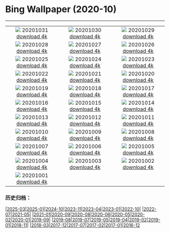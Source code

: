 # Bing Wallpaper (2020-10)
**************
| | | |
| :----: | :----: | :----: |
| ![](https://www.bing.com/th?id=OHR.GorgeSavoie_ZH-CN9079188802_1920x1080.jpg) 20201031 [download 4k](https://www.bing.com/th?id=OHR.GorgeSavoie_ZH-CN9079188802_UHD.jpg) | ![](https://www.bing.com/th?id=OHR.GreyLady_ZH-CN8921039038_1920x1080.jpg) 20201030 [download 4k](https://www.bing.com/th?id=OHR.GreyLady_ZH-CN8921039038_UHD.jpg) | ![](https://www.bing.com/th?id=OHR.FishOwl_ZH-CN8751793312_1920x1080.jpg) 20201029 [download 4k](https://www.bing.com/th?id=OHR.FishOwl_ZH-CN8751793312_UHD.jpg) |
| ![](https://www.bing.com/th?id=OHR.Mazezilla_ZH-CN8502282112_1920x1080.jpg) 20201028 [download 4k](https://www.bing.com/th?id=OHR.Mazezilla_ZH-CN8502282112_UHD.jpg) | ![](https://www.bing.com/th?id=OHR.BasilicaVoto_ZH-CN8324675706_1920x1080.jpg) 20201027 [download 4k](https://www.bing.com/th?id=OHR.BasilicaVoto_ZH-CN8324675706_UHD.jpg) | ![](https://www.bing.com/th?id=OHR.CambronBridge_ZH-CN8106321592_1920x1080.jpg) 20201026 [download 4k](https://www.bing.com/th?id=OHR.CambronBridge_ZH-CN8106321592_UHD.jpg) |
| ![](https://www.bing.com/th?id=OHR.CorfeDorset_ZH-CN8002715956_1920x1080.jpg) 20201025 [download 4k](https://www.bing.com/th?id=OHR.CorfeDorset_ZH-CN8002715956_UHD.jpg) | ![](https://www.bing.com/th?id=OHR.BCPumpkins_ZH-CN7878617476_1920x1080.jpg) 20201024 [download 4k](https://www.bing.com/th?id=OHR.BCPumpkins_ZH-CN7878617476_UHD.jpg) | ![](https://www.bing.com/th?id=OHR.UNBuilding_ZH-CN7730281645_1920x1080.jpg) 20201023 [download 4k](https://www.bing.com/th?id=OHR.UNBuilding_ZH-CN7730281645_UHD.jpg) |
| ![](https://www.bing.com/th?id=OHR.BentsGeneral_ZH-CN7629263267_1920x1080.jpg) 20201022 [download 4k](https://www.bing.com/th?id=OHR.BentsGeneral_ZH-CN7629263267_UHD.jpg) | ![](https://www.bing.com/th?id=OHR.LauwersmeerNP_ZH-CN1771718843_1920x1080.jpg) 20201021 [download 4k](https://www.bing.com/th?id=OHR.LauwersmeerNP_ZH-CN1771718843_UHD.jpg) | ![](https://www.bing.com/th?id=OHR.ChameleonIndonesia_ZH-CN1631787171_1920x1080.jpg) 20201020 [download 4k](https://www.bing.com/th?id=OHR.ChameleonIndonesia_ZH-CN1631787171_UHD.jpg) |
| ![](https://www.bing.com/th?id=OHR.BLNC_ZH-CN1521633936_1920x1080.jpg) 20201019 [download 4k](https://www.bing.com/th?id=OHR.BLNC_ZH-CN1521633936_UHD.jpg) | ![](https://www.bing.com/th?id=OHR.MatiSiTemple_ZH-CN1153907273_1920x1080.jpg) 20201018 [download 4k](https://www.bing.com/th?id=OHR.MatiSiTemple_ZH-CN1153907273_UHD.jpg) | ![](https://www.bing.com/th?id=OHR.SitkaHarbor_ZH-CN1051522458_1920x1080.jpg) 20201017 [download 4k](https://www.bing.com/th?id=OHR.SitkaHarbor_ZH-CN1051522458_UHD.jpg) |
| ![](https://www.bing.com/th?id=OHR.PisgahNationalForest_ZH-CN0944504238_1920x1080.jpg) 20201016 [download 4k](https://www.bing.com/th?id=OHR.PisgahNationalForest_ZH-CN0944504238_UHD.jpg) | ![](https://www.bing.com/th?id=OHR.WorldFoodDay_ZH-CN0834763150_1920x1080.jpg) 20201015 [download 4k](https://www.bing.com/th?id=OHR.WorldFoodDay_ZH-CN0834763150_UHD.jpg) | ![](https://www.bing.com/th?id=OHR.OchreSeaStar_ZH-CN0656056433_1920x1080.jpg) 20201014 [download 4k](https://www.bing.com/th?id=OHR.OchreSeaStar_ZH-CN0656056433_UHD.jpg) |
| ![](https://www.bing.com/th?id=OHR.BavariaFossil_ZH-CN9418077316_1920x1080.jpg) 20201013 [download 4k](https://www.bing.com/th?id=OHR.BavariaFossil_ZH-CN9418077316_UHD.jpg) | ![](https://www.bing.com/th?id=OHR.TrueFox_ZH-CN9267249538_1920x1080.jpg) 20201012 [download 4k](https://www.bing.com/th?id=OHR.TrueFox_ZH-CN9267249538_UHD.jpg) | ![](https://www.bing.com/th?id=OHR.MountCetatea_ZH-CN1440163984_1920x1080.jpg) 20201011 [download 4k](https://www.bing.com/th?id=OHR.MountCetatea_ZH-CN1440163984_UHD.jpg) |
| ![](https://www.bing.com/th?id=OHR.GeghardMonastery_ZH-CN8114246142_1920x1080.jpg) 20201010 [download 4k](https://www.bing.com/th?id=OHR.GeghardMonastery_ZH-CN8114246142_UHD.jpg) | ![](https://www.bing.com/th?id=OHR.AmericanFlyer_ZH-CN7955219009_1920x1080.jpg) 20201009 [download 4k](https://www.bing.com/th?id=OHR.AmericanFlyer_ZH-CN7955219009_UHD.jpg) | ![](https://www.bing.com/th?id=OHR.RoaringCascade_ZH-CN7814945705_1920x1080.jpg) 20201008 [download 4k](https://www.bing.com/th?id=OHR.RoaringCascade_ZH-CN7814945705_UHD.jpg) |
| ![](https://www.bing.com/th?id=OHR.BlanketOctopus_ZH-CN2897003205_1920x1080.jpg) 20201007 [download 4k](https://www.bing.com/th?id=OHR.BlanketOctopus_ZH-CN2897003205_UHD.jpg) | ![](https://www.bing.com/th?id=OHR.RestormelCastle_ZH-CN2792284652_1920x1080.jpg) 20201006 [download 4k](https://www.bing.com/th?id=OHR.RestormelCastle_ZH-CN2792284652_UHD.jpg) | ![](https://www.bing.com/th?id=OHR.YunchengSaltLake_ZH-CN2717775996_1920x1080.jpg) 20201005 [download 4k](https://www.bing.com/th?id=OHR.YunchengSaltLake_ZH-CN2717775996_UHD.jpg) |
| ![](https://www.bing.com/th?id=OHR.PRookery_ZH-CN2608300981_1920x1080.jpg) 20201004 [download 4k](https://www.bing.com/th?id=OHR.PRookery_ZH-CN2608300981_UHD.jpg) | ![](https://www.bing.com/th?id=OHR.MontageJupiterIo_ZH-CN2512372897_1920x1080.jpg) 20201003 [download 4k](https://www.bing.com/th?id=OHR.MontageJupiterIo_ZH-CN2512372897_UHD.jpg) | ![](https://www.bing.com/th?id=OHR.FatBearWeek_ZH-CN2381854464_1920x1080.jpg) 20201002 [download 4k](https://www.bing.com/th?id=OHR.FatBearWeek_ZH-CN2381854464_UHD.jpg) |
| ![](https://www.bing.com/th?id=OHR.ThePopiePlace_ZH-CN2293461094_1920x1080.jpg) 20201001 [download 4k](https://www.bing.com/th?id=OHR.ThePopiePlace_ZH-CN2293461094_UHD.jpg) |  |  |

### 历史归档：

|[2025-03](bing/2025-03/2025-03.md)|[2025-01](bing/2025-01/2025-01.md)|[2024-10](bing/2024-10/2024-10.md)|[2023-11](bing/2023-11/2023-11.md)|[2023-04](bing/2023-04/2023-04.md)|[2023-01](bing/2023-01/2023-01.md)|[2022-10](bing/2022-10/2022-10.md)|
|[2022-07](bing/2022-07/2022-07.md)|[2021-05](bing/2021-05/2021-05.md)|
|[2021-01](bing/2021-01/2021-01.md)|[2020-09](bing/2020-09/2020-09.md)|[2020-08](bing/2020-08/2020-08.md)|[2020-06](bing/2020-06/2020-06.md)|[2020-05](bing/2020-05/2020-05.md)|[2020-02](bing/2020-02/2020-02.md)|[2020-01](bing/2020-01/2020-01.md)|[2019-09](bing/2019-09/2019-09.md)|
|[2019-08](bing/2019-08/2019-08.md)|[2019-07](bing/2019-07/2019-07.md)|[2019-05](bing/2019-05/2019-05.md)|[2019-04](bing/2019-04/2019-04.md)|[2019-02](bing/2019-02/2019-02.md)|[2019-01](bing/2019-01/2019-01.md)|[2018-11](bing/2018-11/2018-11.md)|
|[2018-03](bing/2018-03/2018-03.md)|[2017-12](bing/2017-12/2017-12.md)|[2017-07](bing/2017-07/2017-07.md)|[2017-02](bing/2017-02/2017-02.md)|[2017-01](bing/2017-01/2017-01.md)|[2016-12](bing/2016-12/2016-12.md)